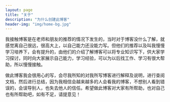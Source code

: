 ```yaml
---
layout: page
title: "关于"
description: "为什么创建此博客"
header-img: "img/home-bg.jpg"
---
```

 
​     我接触博客是在老师和朋友的推荐的情况下发生的，当时对于博客没什么了解，就感觉离自己很远，很高大上，以自己能力还没能力写。但他们的推荐以及叫我慢慢学习培养下，会有提升的，由他们的介绍了解博客可以将专业知识写下，供大家学习探讨，同时向大家展示自己能力，学习经验，可以为以后找工作、学习有很大帮助，所以慢慢接触。

​	   做此博客我会很用心的写，会尽我所知的对我所写博客进行解释及说明，进行查阅文档，然后进行总结，因为我相信会越来越多的人会看我的博客，不想别人看到错误的，会误导别人，也失去他人的信任。希望做此博客对大家有所帮助，也对自己也有所帮助吧，如有不足，请提意见！
